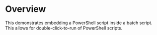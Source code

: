 # Overview
This demonstrates embedding a PowerShell script inside a batch script. This allows for double-click-to-run of PowerShell scripts.

